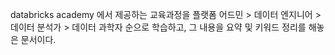 databricks academy 에서 제공하는 교육과정을 플랫폼 어드민 > 데이터 엔지니어 > 데이터 분석가 > 데이터 과학자 순으로 학습하고, 그 내용을 요약 및 키워드 정리를 해놓은 문서이다.
